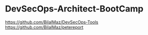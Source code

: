 # DevSecOps-Architect-BootCamp

https://github.com/BilalMaz/DevSecOps-Tools <br>
https://github.com/BilalMaz/petereport
